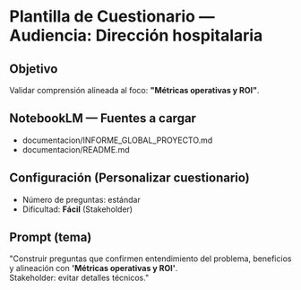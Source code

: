 # Plantilla de Cuestionario — Audiencia: Dirección hospitalaria

## Objetivo
Validar comprensión alineada al foco: **"Métricas operativas y ROI"**.

## NotebookLM — Fuentes a cargar
- documentacion/INFORME_GLOBAL_PROYECTO.md
- documentacion/README.md

## Configuración (Personalizar cuestionario)
- Número de preguntas: estándar
- Dificultad: **Fácil** (Stakeholder)

## Prompt (tema)
"Construir preguntas que confirmen entendimiento del problema, beneficios y alineación con **'Métricas operativas y ROI'**.  
Stakeholder: evitar detalles técnicos."